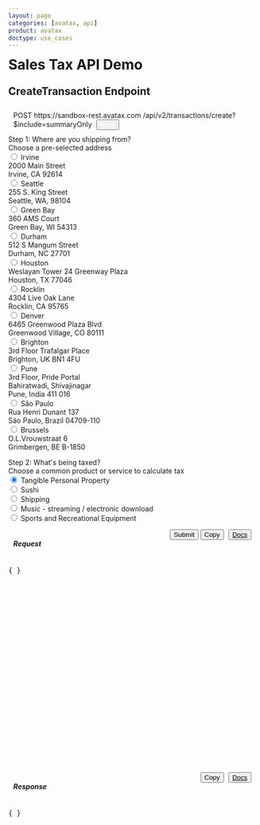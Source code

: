 ```yaml
---
layout: page
categories: [avatax, api]
product: avatax
doctype: use_cases
---
```



<script type='text/javascript'>
    var map;
    // function GetMap(lat, long) {
    //     if(lat == null || long == null) {
    //         lat = 33.6846603698176;
    //         long = -117.850629887389;
    //     }
    //     var location  = new Microsoft.Maps.Location(lat, long);
        
    //     map = new Microsoft.Maps.Map('#myMap', {center: location});
    //     var layer = new Microsoft.Maps.Layer("MyPushpinLayer1");
    //     layer.add(new Microsoft.Maps.Pushpin(location));
    //     map.layers.insert(layer);
    // }

    const infoboxTemplate = `
        <div class="demo-infobox">
            <h4>Getting Started</h4>
            <p>
                Calculating sales tax is time consuming and painful, but it doesn\'t have to be. Avalara\'s sales tax API automates the process for you! All you need to do to start making quick calculations is choose a product or service and where you\'re shipping from and to. Tinker with the options on the left, click "Submit" and watch the magic happen!
            </p>
        </div>
    `;

    function displayToolTip(center) {

        //Create an infobox that will render in the center of the map.
        const infobox = new Microsoft.Maps.Infobox(center, {
            htmlContent: infoboxTemplate,
        });

        //Assign the infobox to a map instance.
        infobox.setMap(map);
    }

    function GetMapWithLine(destLat, destLong, srcLat, srcLong) { 
        let center;

        
        if(destLat == null || destLong == null) { 
            // destLat = 33.6846603698176; 
            // destLong = -117.850629887389; 
            map = new Microsoft.Maps.Map('#myMap', {zoom: 0}); 
            center = map.getCenter();
            displayToolTip(center);
            return;
        }  
        
        

        //Single location layer (pushpin) 
        if(srcLat == null || srcLong == null) { 
            var location  = new Microsoft.Maps.Location(destLat, destLong);         
            map = new Microsoft.Maps.Map('#myMap', {center: location}); 
            var layer = new Microsoft.Maps.Layer("MyPushpinLayer1");
            layer.add(new Microsoft.Maps.Pushpin(location));
            map.layers.insert(layer);
            center = map.getCenter();
            displayToolTip(center);

            //Exit out since it is a single location.
            return; 
        }

        //Source and destination layer (polyline) 
        map = new Microsoft.Maps.Map('#myMap', {});
        center = map.getCenter();
        var coords = [center, new Microsoft.Maps.Location(center.latitude + 1, center.longitude + 1)];
        var line = new Microsoft.Maps.Polyline(coords, {strokeColor: 'orange', strokeThickness: 3});
        map.entities.push(line);
        displayToolTip(center);
    } 
</script>
<script type='text/javascript' src='https://www.bing.com/api/maps/mapcontrol?callback=GetMapWithLine&key=Ahgp_E6MHtyMYBJPCllMKTwJk7Indytl8hVm-Boe6mbyWbcyZvVBUePMDP5OLeiH' async defer></script>


<!-- page header -->
<div class="row">
    <div class="col-lg-3 col-md-12">
        <h1 style="margin-top:0;">Sales Tax API Demo</h1>
    </div>
    <div class="col-lg-9 col-md-12">
        <h2 id="demo-endpoint-header" style="display:inline-block;margin-top:0;padding-top:5px;">CreateTransaction Endpoint</h2>
        <div id="demo-endpoint-contents" style="margin: 10px;display:inline-block;">
            <div class="code-snippet-plaintext" style="display: inline;" id="console-method">
                POST
            </div>
            <div class="code-snippet-plaintext" style="display: inline;" id="console-server">
                https://sandbox-rest.avatax.com
            </div>
            <div class="code-snippet-plaintext" style="display: inline;" id="console-path">
                /api/v2/transactions/create?$include=summaryOnly
            </div>
            <button class="btn btn-primary" style="display:inline;margin-left:5px;">
                <a href="https://developer.avalara.com/api-reference/avatax/rest/v2/methods/Transactions/CreateTransaction/" style="color:white;text-decoration:none;" target="_blank">
                    <i class="glyphicon glyphicon-list-alt"></i> 
                    Docs
                </a>
            </button>
        </div>
    </div>
</div>

<!-- demo container -->
<div class="row">
    <!-- shortcuts container -->
    <div class="col-md-3">
        <div id="demo-shortcuts">
            <!-- destination address -->
            <div class="row">
                <div class="demo-label-container">
                    <span class="demo-shortcut-desc">Step 1: Where are you shipping from?</span>
                    <br>Choose a pre-selected address
                </div>
                <form id="dropdown-dest-addresses" onChange="fillWithSampleData();" class="demo-form">
                    <label class="demo-label-container">
                        <input name="address" type="radio" value="2000 Main Street,Irvine,CA,US,92614" lat="33.6846603698176" long="-117.850629887389"  class="demo-radio"/> 
                        <span class="demo-label"> Irvine</span>
                        <br>
                        <i class="glyphicon glyphicon-map-marker demo-city-marker"></i> 2000 Main Street
                        <br>
                        <span class="demo-city-zip">Irvine, CA 92614</span>
                    </label>
                    <br>
                    <label class="demo-label-container">
                        <input name="address" type="radio" value="255 S. King Street,Seattle,WA,US,98104" lat="47.598100-122.331206" long="-122.331206"  class="demo-radio"/> 
                        <span class="demo-label"> Seattle</span>
                        <br>
                        <i class="glyphicon glyphicon-map-marker demo-city-marker"></i> 255 S. King Street
                        <br>
                        <span class="demo-city-zip">Seattle, WA, 98104</span>
                    </label>
                    <br> 
                    <label class="demo-label-container">
                        <input name="address" type="radio" value="360 AMS Court,Green Bay,WI,US,54313"  
                        lat="44.550886" long="-88.100548"  class="demo-radio"> 
                        <span class="demo-label"> Green Bay</span>
                        <br>
                        <i class="glyphicon glyphicon-map-marker demo-city-marker"></i> 360 AMS Court
                        <br>
                        <span class="demo-city-zip">Green Bay, WI 54313</span>
                    </label>
                    <br>
                    <label class="demo-label-container">
                        <input name="address" type="radio" value="512 S Mangum Street,Durham,NC,US,27701" 
                        lat="35.991727" long="-78.902647"  class="demo-radio"/> 
                        <span class="demo-label"> Durham</span>
                        <br>
                        <i class="glyphicon glyphicon-map-marker demo-city-marker"></i> 512 S Mangum Street
                        <br>
                        <span class="demo-city-zip">Durham, NC 27701</span>
                    </label>
                    <br>
                    <label class="demo-label-container">
                        <input name="address" type="radio" value="Weslayan Tower 24 Greenway Plaza,Houston,TX,US,77046" 
                        lat="29.729903" long="-95.440863"  class="demo-radio"/> 
                        <span class="demo-label"> Houston</span>
                        <br>
                        <i class="glyphicon glyphicon-map-marker demo-city-marker"></i> Weslayan Tower 24 Greenway Plaza
                        <br>
                        <span class="demo-city-zip">Houston, TX 77046</span>
                    </label>
                    <br>
                    <label class="demo-label-container">
                        <input name="address" type="radio" value="4304 Live Oak Lane,Rocklin,CA,US,95765" 
                        lat="38.821517" long="-121.243897"  class="demo-radio"/> 
                        <span class="demo-label"> Rocklin</span>
                        <br>
                        <i class="glyphicon glyphicon-map-marker demo-city-marker"></i> 4304 Live Oak Lane
                        <br>
                        <span class="demo-city-zip">Rocklin, CA 95765</span>
                    </label>
                    <br>
                    <label class="demo-label-container">
                        <input name="address" type="radio" value="6465 Greenwood Plaza Blvd,Greenwood Village,CO,US,80111" lat="39.599445" long="-104.896804"  class="demo-radio"/> 
                        <span class="demo-label"> Denver</span>
                        <br>
                        <i class="glyphicon glyphicon-map-marker demo-city-marker"></i> 6465 Greenwood Plaza Blvd
                        <br>
                        <span class="demo-city-zip">Greenwood Village, CO 80111</span>
                    </label>
                    <br>
                    <!-- international addresses -->
                    <label class="demo-label-container">
                        <input name="address" type="radio" value="3rd Floor Trafalgar Place,Brighton,Brighton and Hove,UK,BN1 4FU" lat="50.828746" long="-0.139584"  class="demo-radio"/> 
                        <span class="demo-label"> Brighton</span>
                        <br>
                        <i class="glyphicon glyphicon-map-marker demo-city-marker"></i> 3rd Floor Trafalgar Place
                        <br>
                        <span class="demo-city-zip">Brighton, UK BN1 4FU</span>
                    </label>
                    <br>
                    <label class="demo-label-container">
                        <input name="address" type="radio" value="Bahiratwadi Shivajinagar,Pune,Maharashtra,India,411 016" 
                        lat="18.533946" long="73.827597"  class="demo-radio"/> 
                        <span class="demo-label"> Pune</span>
                        <br>
                        <i class="glyphicon glyphicon-map-marker demo-city-marker"></i> 3rd Floor, Pride Portal 
                        <br>
                        <span class="demo-city-zip">Bahiratwadi, Shivajinagar</span>
                        <br>
                        <span class="demo-city-zip">Pune, India 411 016</span>
                    </label>
                    <br>
                    <label class="demo-label-container">
                        <input name="address" type="radio" value="Rua Henri Dunant 137,São Paulo,SP,Brazil,04709-110" 
                        lat="-23.633102" long="-46.695348"  class="demo-radio"/> 
                        <span class="demo-label"> São Paulo</span>
                        <br>
                        <i class="glyphicon glyphicon-map-marker demo-city-marker"></i> Rua Henri Dunant 137
                        <br>
                        <span class="demo-city-zip">São Paulo, Brazil 04709-110</span>
                    </label>
                    <br>
                    <label class="demo-label-container">
                        <input name="address" type="radio" value="O.L.Vrouwstraat 6,Grimbergen,Belgium Grimbergen,BE,B-1850" 
                        lat="50.932458" long="4.372408"  class="demo-radio"/> 
                        <span class="demo-label"> Brussels</span>
                        <br>
                        <i class="glyphicon glyphicon-map-marker demo-city-marker"></i> O.L.Vrouwstraat 6
                        <br>
                        <span class="demo-city-zip">Grimbergen, BE B-1850</span>
                    </label>
                </form>
            </div>
            <!-- products -->
            <div class="row">
                <div class="demo-label-container">
                    <span class="demo-shortcut-desc">Step 2: What's being taxed?</span>
                    <br>Choose a common product or service to calculate tax
                </div>
                <form id="dropdown-products" onChange="fillWithSampleData();" class="demo-form"> 
                    <label class="demo-label demo-label-container">
                        <input value="P0000000" name="product" type="radio" description="Tangible Personal Property" checked  class="demo-radio"/> 
                        <span class="demo-label"> Tangible Personal Property</span>
                    </label>
                    <br>
                    <label class="demo-label demo-label-container">
                        <input value="PF160024" name="product" type="radio" description="Sushi"  class="demo-radio"/> 
                        <span class="demo-label"> Sushi</span>
                    </label>
                    <br>
                    <label class="demo-label demo-label-container">
                        <input value="FR010000" name="product" type="radio" description="Shipping"  class="demo-radio"/> 
                        <span class="demo-label"> Shipping</span>
                    </label>
                    <br>
                    <label class="demo-label demo-label-container">
                        <input value="DM040200" name="product" type="radio" description="Music - streaming / electronic download"  class="demo-radio"/> 
                        <span class="demo-label"> Music - streaming / electronic download</span>
                    </label>
                    <br>
                    <label class="demo-label demo-label-container">
                        <input value="PC040400" name="product" type="radio" description="Sports and Recreational Equipment" class="" /> 
                        <span class="demo-label"> Sports and Recreational Equipment</span>
                    </label>
                    <br>
                </form>  
            </div>
            <!-- source address-->
            <!-- <div class="row">
                <div class="demo-label-container">
                    <span class="demo-shortcut-desc">Step 3: Where are you shipping to?</span>
                    <br>Choose a pre-selected address
                </div>
                <form id="dropdown-src-addresses" onChange="fillWithSampleData();" class="demo-form">
                    <label class="demo-label-container">
                        <input name="srcAddress" type="radio" value="2000 Main Street,Irvine,CA,US,92614" 
                        lat="33.6846603698176" long="-117.850629887389"  class="demo-radio"/> 
                        <span class="demo-label"> Irvine</span>
                        <br>
                        <i class="glyphicon glyphicon-map-marker demo-city-marker"></i> 2000 Main Street
                        <br>
                        <span class="demo-city-zip">Irvine, CA 92614</span>
                    </label>
                    <br>
                    <label class="demo-label-container">
                        <input name="srcAddress" type="radio" value="255 S. King Street,Seattle,WA,US,98104" 
                        lat="47.598100-122.331206" long="-122.331206"  class="demo-radio"/> 
                        <span class="demo-label"> Seattle</span>
                        <br>
                        <i class="glyphicon glyphicon-map-marker demo-city-marker"></i> 255 S. King Street
                        <br>
                        <span class="demo-city-zip">Seattle, WA, 98104</span>
                    </label>
                    <br> 
                    <label class="demo-label-container">
                        <input name="srcAddress" type="radio" value="360 AMS Court,Green Bay,WI,US,54313"  
                        lat="44.550886" long="-88.100548"  class="demo-radio"> 
                        <span class="demo-label"> Green Bay</span>
                        <br>
                        <i class="glyphicon glyphicon-map-marker demo-city-marker"></i> 360 AMS Court
                        <br>
                        <span class="demo-city-zip">Green Bay, WI 54313</span>
                    </label>
                    <br>
                    <label class="demo-label-container">
                        <input name="srcAddress" type="radio" value="512 S Mangum Street,Durham,NC,US,27701" 
                        lat="35.991727" long="-78.902647"  class="demo-radio"/> 
                        <span class="demo-label"> Durham</span>
                        <br>
                        <i class="glyphicon glyphicon-map-marker demo-city-marker"></i> 512 S Mangum Street
                        <br>
                        <span class="demo-city-zip">Durham, NC 27701</span>
                    </label>
                    <br>
                    <label class="demo-label-container">
                        <input name="srcAddress" type="radio" value="Weslayan Tower 24 Greenway Plaza,Houston,TX,US,77046" 
                        lat="29.729903" long="-95.440863"  class="demo-radio"/> 
                        <span class="demo-label"> Houston</span>
                        <br>
                        <i class="glyphicon glyphicon-map-marker demo-city-marker"></i> Weslayan Tower 24 Greenway Plaza
                        <br>
                        <span class="demo-city-zip">Houston, TX 77046</span>
                    </label>
                    <br>
                    <label class="demo-label-container">
                        <input name="srcAddress" type="radio" value="4304 Live Oak Lane,Rocklin,CA,US,95765" 
                        lat="38.821517" long="-121.243897"  class="demo-radio"/> 
                        <span class="demo-label"> Rocklin</span>
                        <br>
                        <i class="glyphicon glyphicon-map-marker demo-city-marker"></i> 4304 Live Oak Lane
                        <br>
                        <span class="demo-city-zip">Rocklin, CA 95765</span>
                    </label>
                    <br>
                    <label class="demo-label-container">
                        <input name="srcAddress" type="radio" value="6465 Greenwood Plaza Blvd,Greenwood Village,CO,US,80111" lat="39.599445" long="-104.896804"  class="demo-radio"/> 
                        <span class="demo-label"> Denver</span>
                        <br>
                        <i class="glyphicon glyphicon-map-marker demo-city-marker"></i> 6465 Greenwood Plaza Blvd
                        <br>
                        <span class="demo-city-zip">Greenwood Village, CO 80111</span>
                    </label>
                    <br> -->
                    <!-- international addresses -->
                    <!-- <label class="demo-label-container">
                        <input name="srcAddress" type="radio" value="3rd Floor Trafalgar Place,Brighton,Brighton and Hove,UK,BN1 4FU" lat="50.828746" long="-0.139584"  class="demo-radio"/> 
                        <span class="demo-label"> Brighton</span>
                        <br>
                        <i class="glyphicon glyphicon-map-marker demo-city-marker"></i> 3rd Floor Trafalgar Place
                        <br>
                        <span class="demo-city-zip">Brighton, UK BN1 4FU</span>
                    </label>
                    <br>
                    <label class="demo-label-container">
                        <input name="srcAddress" type="radio" value="Bahiratwadi Shivajinagar,Pune,Maharashtra,India,411 016" 
                        lat="18.533946" long="73.827597"  class="demo-radio"/> 
                        <span class="demo-label"> Pune</span>
                        <br>
                        <i class="glyphicon glyphicon-map-marker demo-city-marker"></i> 3rd Floor, Pride Portal 
                        <br>
                        <span class="demo-city-zip">Bahiratwadi, Shivajinagar</span>
                        <br>
                        <span class="demo-city-zip">Pune, India 411 016</span>
                    </label>
                    <br>
                    <label class="demo-label-container">
                        <input name="srcAddress" type="radio" value="Rua Henri Dunant 137,São Paulo,SP,Brazil,04709-110" 
                        lat="-23.633102" long="-46.695348"  class="demo-radio"/> 
                        <span class="demo-label"> São Paulo</span>
                        <br>
                        <i class="glyphicon glyphicon-map-marker demo-city-marker"></i> Rua Henri Dunant 137
                        <br>
                        <span class="demo-city-zip">São Paulo, Brazil 04709-110</span>
                    </label>
                    <br>
                    <label class="demo-label-container">
                        <input name="srcAddress" type="radio" value="O.L.Vrouwstraat 6,Grimbergen,Belgium Grimbergen,BE,B-1850" 
                        lat="50.932458" long="4.372408"  class="demo-radio"/> 
                        <span class="demo-label"> Brussels</span>
                        <br>
                        <i class="glyphicon glyphicon-map-marker demo-city-marker"></i> O.L.Vrouwstraat 6
                        <br>
                        <span class="demo-city-zip">Grimbergen, BE B-1850</span>
                    </label>
                </form>
            </div>  -->
        </div>
        <!-- end shortcuts -->
    </div>
    <!-- map and api details container -->
    <div class="col-md-9">
        <!-- map row -->
        <div class="row">
            <div id="myMap"></div>
        </div>
        <!-- api details row -->
        <div class="row" id="demo-api-details">
            <!-- request output -->
            <div class="console-req-container api-console-output col-md-6" id="demo-console-req" >
                <div class="row" style="margin-top:13px;margin-left:10px;margin-right:10px;">
                    <h5 class="console-output-header" style="display:inline-block;margin-left:0px;">
                        Request 
                    </h5>
                    <div style="display:inline-block;float:right;" class="btn-group">
                        <button class="btn btn-primary" type="button" onClick="ApiRequest();" style="display:inline;">
                            Submit
                        </button>
                        <button class="btn btn-link" type="submit" onClick="copyToClipboard('#demo-console-input');" style="color:#000000;margin-right:5px;display:inline;">
                            <i class="glyphicon glyphicon-copy"></i>Copy
                        </button>
                        <button class="btn btn-link" style="display:inline;color:#000000;margin-right:5px;">
                            <a href="https://developer.avalara.com/api-reference/avatax/rest/v2/models/CreateTransactionModel/" style="color:#000000;" target="_blank">
                                <i class="glyphicon glyphicon-list-alt"></i>Docs
                            </a>
                        </button>
                    </div>
                </div>
                <div class="code-snippet reqScroll" id="demo-console-req" style="height:400px;">
                    <pre id="demo-console-input">{ }</pre>
                </div>
            </div>
            <!-- response output -->
            <div class="col-md-6 console-res-container api-console-output" id="demo-console-res">
                <div class="row" style="margin-top:13px;margin-left:10px;margin-right:10px;">
                    <h5 class="console-output-header" style="display:inline-block;margin-left:0px;">
                        Response 
                    </h5>
                    <div style="display:inline-block;float:right;" class="btn-group">
                        <button class="btn btn-link" type="submit" onClick="copyToClipboard('#demo-console-input');" style="color:#000000;margin-right:5px;display:inline;">
                            <i class="glyphicon glyphicon-copy"></i>Copy
                        </button>
                        <button class="btn btn-link" style="display:inline;color:#000000;margin-right:5px;">
                            <a href="https://developer.avalara.com/api-reference/avatax/rest/v2/models/CreateTransactionModel/" style="color:#000000;" target="_blank">
                                <i class="glyphicon glyphicon-list-alt"></i>Docs
                            </a>
                        </button>
                    </div>
                </div>
                <div class="code-snippet respScroll" style="height:400px;">
                    <div class="loading-pulse" style="display: none;"></div>
                    <pre id="demo-console-output">{ }</pre>
                </div>
            </div> 
            <!-- end response output --> 
        </div>
        <!-- end api details row-->
    </div>
    <!-- end map & api details container-->
</div>
<!-- end demo container -->